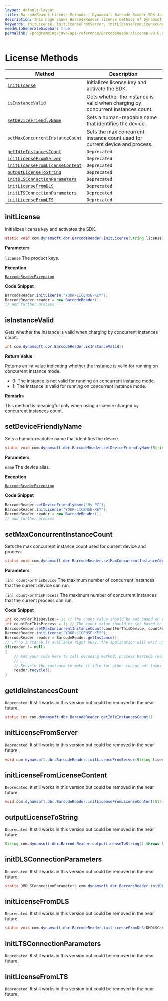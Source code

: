 ```yaml
---
layout: default-layout
title: BarcodeReader License Methods - Dynamsoft Barcode Reader SDK Java Edition API Reference
description: This page shows BarcodeReader license methods of Dynamsoft Barcode Reader SDK Java Edition API Reference.
keywords: initLicense, initLicenseFromServer, initLicenseFromLicenseContent, outputLicenseToString, license methods, BarcodeReader, api reference, java
needAutoGenerateSidebar: true
permalink: /programming/java/api-reference/BarcodeReader/license-v9.6.0.html
---
```



# License Methods

  | Method               | Description |
  |----------------------|-------------|
  | [`initLicense`](#initlicense) | Initializes license key and activate the SDK. |
  | [`isInstanceValid`](#isinstancevalid) | Gets whether the instance is valid when charging by concurrent instances count. |
  | [`setDeviceFriendlyName`](#setdevicefriendlyname) | Sets a human-readable name that identifies the device. |
  | [`setMaxConcurrentInstanceCount`](#setmaxconcurrentinstancecount) | Sets the max concurrent instance count used for current device and process. |
  | [`getIdleInstancesCount`](#getidleinstancescount) | `Deprecated` |
  | [`initLicenseFromServer`](#initlicensefromserver) | `Deprecated` |
  | [`initLicenseFromLicenseContent`](#initlicensefromlicensecontent) | `Deprecated` |
  | [`outputLicenseToString`](#outputlicensetostring) | `Deprecated` |
  | [`initDLSConnectionParameters`](#initdlsconnectionparameters) | `Deprecated` |
  | [`initLicenseFromDLS`](#initlicensefromdls) | `Deprecated` |
  | [`initLTSConnectionParameters`](#initltsconnectionparameters) | `Deprecated` |
  | [`initLicenseFromLTS`](#initlicensefromlts) | `Deprecated` |


## initLicense

Initializes license key and activates the SDK.

```java
static void com.dynamsoft.dbr.BarcodeReader.initLicense(String license) throws BarcodeReaderException
```   
   
**Parameters**  

`license` The product keys.

**Exception**  

[`BarcodeReaderException`](../class/BarcodeReaderException.md)

**Code Snippet**  

```java
BarcodeReader.initLicense("YOUR-LICENSE-KEY");
BarcodeReader reader = new BarcodeReader();
// add further process
```

## isInstanceValid

Gets whether the instance is valid when charging by concurrent instances count.

```java
int com.dynamsoft.dbr.BarcodeReader.isInstanceValid()
```

**Return Value**

Returns an int value indicating whether the instance is valid for running on concurrent instance mode.

- 0: The instance is not valid for running on concurrent instance mode.
- 1: The instance is valid for running on concurrent instance mode.

**Remarks**

This method is meaningful only when using a license charged by concurrent instances count.

## setDeviceFriendlyName

Sets a human-readable name that identifies the device.

```java
static void com.dynamsoft.dbr.BarcodeReader.setDeviceFriendlyName(String name) throws BarcodeReaderException
```   
   
**Parameters**  

`name` The device alias.

**Exception**  

[`BarcodeReaderException`](../class/BarcodeReaderException.md)

**Code Snippet**  

```java
BarcodeReader.setDeviceFriendlyName("My-PC");
BarcodeReader.initLicense("YOUR-LICENSE-KEY");
BarcodeReader reader = new BarcodeReader();
// add further process
```

## setMaxConcurrentInstanceCount

Sets the max concurrent instance count used for current device and process.

```java
static void com.dynamsoft.dbr.BarcodeReader.setMaxConcurrentInstanceCount(int countForThisDevice, int countForThisProcess)
```

**Parameters**

`[in] countForThisDevice` The maximum number of concurrent instances that the current device can run.

`[in] countForThisProcess` The maximum number of concurrent instances that the current process can run.

**Code Snippet**

```java
int countForThisDevice = 1; // The count value should be set based on your purchased license count
int countForThisProcess = 1; // The count value should be set based on your purchased license count
BarcodeReader.setMaxConcurrentInstanceCount(countForThisDevice, countForThisProcess);
BarcodeReader.initLicense("YOUR-LICENSE-KEY");
BarcodeReader reader = BarcodeReader.getInstance();
// If no instance is available right away, the application will wait until one becomes available
if(reader != null)
{
    // Add your code here to call decoding method, process barcode results and so on
    // ...
    // Recycle the instance to make it idle for other concurrent tasks
    reader.recycle();
}
```

## getIdleInstancesCount

`Deprecated`. It still works in this version but could be removed in the near future.

```java
static int com.dynamsoft.dbr.BarcodeReader.getIdleInstancesCount()
```

## initLicenseFromServer

`Deprecated`. It still works in this version but could be removed in the near future.

```java
void com.dynamsoft.dbr.BarcodeReader.initLicenseFromServer(String licenseServer, String licenseKey)	throws BarcodeReaderException
```   
   

## initLicenseFromLicenseContent

`Deprecated`. It still works in this version but could be removed in the near future.

```java
void com.dynamsoft.dbr.BarcodeReader.initLicenseFromLicenseContent(String licenseKey, String licenseContent) throws BarcodeReaderException
```   


## outputLicenseToString

`Deprecated`. It still works in this version but could be removed in the near future.

```java
String com.dynamsoft.dbr.BarcodeReader.outputLicenseToString() throws BarcodeReaderException
```   


## initDLSConnectionParameters

`Deprecated`. It still works in this version but could be removed in the near future.

```java
static DMDLSConnectionParameters com.dynamsoft.dbr.BarcodeReader.initDLSConnectionParameters() throws BarcodeReaderException
```

## initLicenseFromDLS

`Deprecated`. It still works in this version but could be removed in the near future.

```java
static void com.dynamsoft.dbr.BarcodeReader.initLicenseFromDLS(DMDLSConnectionParameters dlsInfo) throws BarcodeReaderException
```


## initLTSConnectionParameters
`Deprecated`. It still works in this version but could be removed in the near future.
## initLicenseFromLTS
`Deprecated`. It still works in this version but could be removed in the near future.

